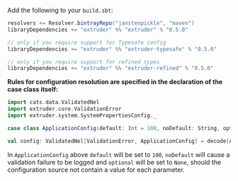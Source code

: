 Add the following to your `build.sbt`:
```scala
resolvers += Resolver.bintrayRepo("janstenpickle", "maven")
libraryDependencies += "extruder" %% "extruder" % "0.5.0"

// only if you require support for Typesafe config
libraryDependencies += "extruder" %% "extruder-typesafe" % "0.5.0"

// only if you require support for refined types
libraryDependencies += "extruder" %% "extruder-refined" % "0.5.0"
```

**Rules for configuration resolution are specified in the declaration of the case class itself:**
```scala
import cats.data.ValidatedNel
import extruder.core.ValidationError
import extruder.system.SystemPropertiesConfig._

case class ApplicationConfig(default: Int = 100, noDefault: String, optional: Option[Double])

val config: ValidatedNel[ValidationError, ApplicationConfig] = decode[ApplicationConfig]
```

In `ApplicationConfig` above `default` will be set to `100`, `noDefault` will cause a validation failure to be logged and `optional` will be set to `None`, should the configuration source not contain a value for each parameter.
